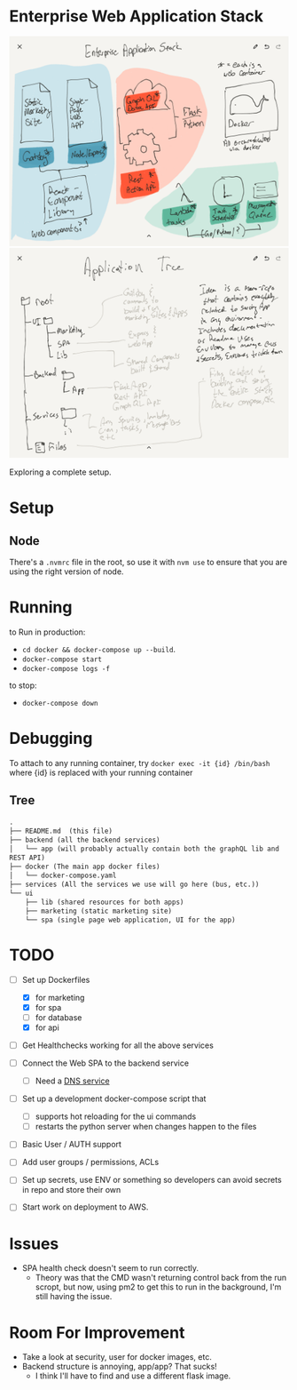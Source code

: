# Enterprise Web Application Stack

![Plan](IMG_0037.PNG)
![Directories](IMG_0038.PNG)

Exploring a complete setup.


# Setup

## Node
There's a `.nvmrc` file in the root, so use it with `nvm use` to ensure that
you are using the right version of node.


# Running

to Run in production:
- `cd docker && docker-compose up --build`.
- `docker-compose start`
- `docker-compose logs -f`

to stop:
- `docker-compose down`

# Debugging

To attach to any running container, try
`docker exec -it {id} /bin/bash`
where {id} is replaced with your running container

## Tree

```
.
├── README.md  (this file)
├── backend (all the backend services)
│   └── app (will probably actually contain both the graphQL lib and REST API)
├── docker (The main app docker files)
│   └── docker-compose.yaml
├── services (All the services we use will go here (bus, etc.))
└── ui
    ├── lib (shared resources for both apps)
    ├── marketing (static marketing site)
    └── spa (single page web application, UI for the app)
```

# TODO
- [ ] Set up Dockerfiles
  - [x] for marketing
  - [x] for spa
  - [ ] for database
  - [x] for api
- [ ] Get Healthchecks working for all the above services
- [ ] Connect the Web SPA to the backend service
  - [ ] Need a [DNS service](https://medium.com/@juan_cortes/local-domains-through-nginx-proxy-and-docker-13d97ee8c010)
- [ ] Set up a development docker-compose script that
  - [ ] supports hot reloading for the ui commands
  - [ ] restarts the python server when changes happen to the files
- [ ] Basic User / AUTH support
- [ ] Add user groups / permissions, ACLs
- [ ] Set up secrets, use ENV or something so developers can avoid secrets in repo and store their own
- [ ] Start work on deployment to AWS.


# Issues

- SPA health check doesn't seem to run correctly.
  - Theory was that the CMD wasn't returning control back from the run scropt, but now, using pm2 to get this to run in the background, I'm still having the issue.

# Room For Improvement

- Take a look at security, user for docker images, etc.
- Backend structure is annoying, app/app? That sucks!
  - I think I'll have to find and use a different flask image.
